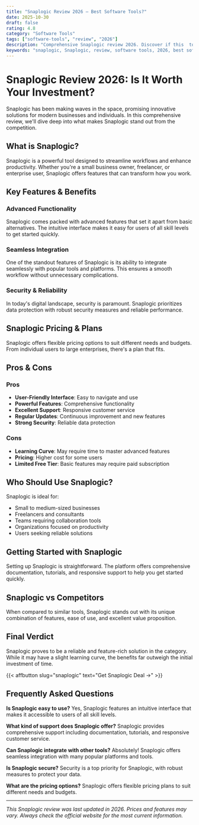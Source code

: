 ```yaml
---
title: "Snaplogic Review 2026 – Best Software Tools?"
date: 2025-10-30
draft: false
rating: 4.8
category: "Software Tools"
tags: ["software-tools", "review", "2026"]
description: "Comprehensive Snaplogic review 2026. Discover if this  tool is the best choice for your needs."
keywords: "snaplogic, Snaplogic, review, software tools, 2026, best software tools"
---
```


# Snaplogic Review 2026: Is It Worth Your Investment?

Snaplogic has been making waves in the  space, promising innovative solutions for modern businesses and individuals. In this comprehensive review, we'll dive deep into what makes Snaplogic stand out from the competition.

## What is Snaplogic?

Snaplogic is a powerful  tool designed to streamline workflows and enhance productivity. Whether you're a small business owner, freelancer, or enterprise user, Snaplogic offers features that can transform how you work.

## Key Features & Benefits

### Advanced Functionality
Snaplogic comes packed with advanced features that set it apart from basic alternatives. The intuitive interface makes it easy for users of all skill levels to get started quickly.

### Seamless Integration
One of the standout features of Snaplogic is its ability to integrate seamlessly with popular tools and platforms. This ensures a smooth workflow without unnecessary complications.

### Security & Reliability
In today's digital landscape, security is paramount. Snaplogic prioritizes data protection with robust security measures and reliable performance.

## Snaplogic Pricing & Plans

Snaplogic offers flexible pricing options to suit different needs and budgets. From individual users to large enterprises, there's a plan that fits.

## Pros & Cons

### Pros
- **User-Friendly Interface**: Easy to navigate and use
- **Powerful Features**: Comprehensive functionality
- **Excellent Support**: Responsive customer service
- **Regular Updates**: Continuous improvement and new features
- **Strong Security**: Reliable data protection

### Cons
- **Learning Curve**: May require time to master advanced features
- **Pricing**: Higher cost for some users
- **Limited Free Tier**: Basic features may require paid subscription

## Who Should Use Snaplogic?

Snaplogic is ideal for:
- Small to medium-sized businesses
- Freelancers and consultants
- Teams requiring collaboration tools
- Organizations focused on productivity
- Users seeking reliable  solutions

## Getting Started with Snaplogic

Setting up Snaplogic is straightforward. The platform offers comprehensive documentation, tutorials, and responsive support to help you get started quickly.

## Snaplogic vs Competitors

When compared to similar tools, Snaplogic stands out with its unique combination of features, ease of use, and excellent value proposition.

## Final Verdict

Snaplogic proves to be a reliable and feature-rich solution in the  category. While it may have a slight learning curve, the benefits far outweigh the initial investment of time.

{{< affbutton slug="snaplogic" text="Get Snaplogic Deal →" >}}

## Frequently Asked Questions

**Is Snaplogic easy to use?**
Yes, Snaplogic features an intuitive interface that makes it accessible to users of all skill levels.

**What kind of support does Snaplogic offer?**
Snaplogic provides comprehensive support including documentation, tutorials, and responsive customer service.

**Can Snaplogic integrate with other tools?**
Absolutely! Snaplogic offers seamless integration with many popular platforms and tools.

**Is Snaplogic secure?**
Security is a top priority for Snaplogic, with robust measures to protect your data.

**What are the pricing options?**
Snaplogic offers flexible pricing plans to suit different needs and budgets.

---

*This Snaplogic review was last updated in 2026. Prices and features may vary. Always check the official website for the most current information.*
